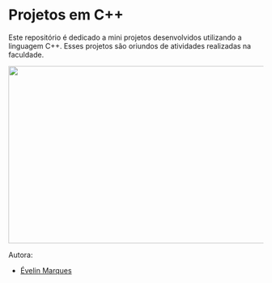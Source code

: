 # Projetos em C++
 Este repositório é dedicado a mini projetos desenvolvidos utilizando a linguagem C++. Esses projetos são oriundos de atividades realizadas na faculdade.

<img src="https://user-images.githubusercontent.com/56482367/86525259-5a080d80-be5b-11ea-8e19-e7b534e8e36b.gif" height="350" width="600">

Autora:
* [Évelin Marques](https://www.linkedin.com/in/evelinmarquess/)
